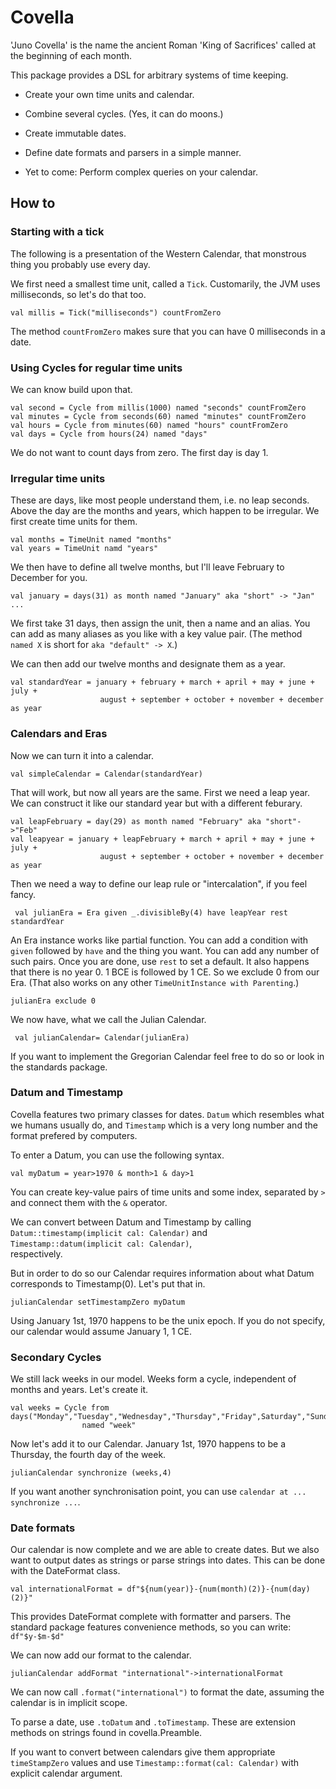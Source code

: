 # Covella
'Juno Covella' is the name the ancient Roman 'King of Sacrifices' called at the beginning of each month.

This package provides a DSL for arbitrary systems of time keeping.
- Create your own time units and calendar.
- Combine several cycles. (Yes, it can do moons.)
- Create immutable dates.
- Define date formats and parsers in a simple manner.

- Yet to come: Perform complex queries on your calendar.

## How to

### Starting with a tick
The following is a presentation of the Western Calendar, that monstrous thing you probably use every day.

We first need a smallest time unit, called a `Tick`. Customarily, the JVM uses milliseconds, so let's do that too.

    val millis = Tick("milliseconds") countFromZero
    
The method `countFromZero` makes sure that you can have 0 milliseconds in a date.

### Using Cycles for regular time units
We can know build upon that. 

    val second = Cycle from millis(1000) named "seconds" countFromZero
    val minutes = Cycle from seconds(60) named "minutes" countFromZero
    val hours = Cycle from minutes(60) named "hours" countFromZero
    val days = Cycle from hours(24) named "days"

We do not want to count days from zero. The first day is day 1.

### Irregular time units
These are days, like most people understand them, i.e. no leap seconds. Above the day are the months and years, which happen to be irregular. We first create time units for them.

    val months = TimeUnit named "months"
    val years = TimeUnit namd "years"
    
We then have to define all twelve months, but I'll leave February to December for you.

    val january = days(31) as month named "January" aka "short" -> "Jan"
    ...
    
We first take 31 days, then assign the unit, then a name and an alias. You can add as many aliases as you like with a key value pair. (The method `named X` is short for `aka "default" -> X`.)

We can then add our twelve months and designate them as a year.

    val standardYear = january + february + march + april + may + june + july + 
                        august + september + october + november + december as year

### Calendars and Eras
Now we can turn it into a calendar. 

    val simpleCalendar = Calendar(standardYear)
    
That will work, but now all years are the same. First we need a leap year. We can construct it like our standard year but with a different feburary.

    val leapFebruary = day(29) as month named "February" aka "short"->"Feb"
    val leapyear = january + leapFebruary + march + april + may + june + july + 
                        august + september + october + november + december as year
                        
 Then we need a way to define our leap rule or "intercalation", if you feel fancy.
 
     val julianEra = Era given _.divisibleBy(4) have leapYear rest standardYear
     
An Era instance works like partial function. You can add a condition with `given` followed by `have` and the thing you want. You can add any number of such pairs. Once you are done, use `rest` to set a default. It also happens that there is no year 0. 1 BCE is followed by 1 CE. So we exclude 0 from our Era. (That also works on any other `TimeUnitInstance with Parenting`.)

    julianEra exclude 0

We now have, what we call the Julian Calendar.

     val julianCalendar= Calendar(julianEra)

If you want to implement the Gregorian Calendar feel free to do so or look in the standards package.

### Datum and Timestamp
Covella features two primary classes for dates. `Datum` which resembles what we humans usually do, and `Timestamp` which is a very long number and the format prefered by computers.

To enter a Datum, you can use the following syntax.

    val myDatum = year>1970 & month>1 & day>1
    
You can create key-value pairs of time units and some index, separated by `>` and connect them with the `&` operator.

We can convert between Datum and Timestamp by calling  
`Datum::timestamp(implicit cal: Calendar)` and  
`Timestamp::datum(implicit cal: Calendar)`,  
respectively.

But in order to do so our Calendar requires information about what Datum corresponds to Timestamp(0). Let's put that in.

    julianCalendar setTimestampZero myDatum
    
Using January 1st, 1970 happens to be the unix epoch. If you do not specify, our calendar would assume January 1, 1 CE.

### Secondary Cycles
We still lack weeks in our model. Weeks form a cycle, independent of months and years. Let's create it.

    val weeks = Cycle from days("Monday","Tuesday","Wednesday","Thursday","Friday",Saturday","Sunday") 
                    named "week"
                  
Now let's add it to our Calendar. January 1st, 1970 happens to be a Thursday, the fourth day of the week.

    julianCalendar synchronize (weeks,4)
    
If you want another synchronisation point, you can use `calendar at ... synchronize ...`.

### Date formats

Our calendar is now complete and we are able to create dates. But we also want to output dates as strings or parse strings into dates. This can be done with the DateFormat class.

    val internationalFormat = df"${num(year)}-{num(month)(2)}-{num(day)(2)}"
    
This provides DateFormat complete with formatter and parsers. The standard package features convenience methods, so you can write: `df"$y-$m-$d"`

We can now add our format to the calendar.

    julianCalendar addFormat "international"->internationalFormat
    
We can now call `.format("international")` to format the date, assuming the calendar is in implicit scope.

To parse a date, use `.toDatum` and `.toTimestamp`. These are extension methods on strings found in covella.Preamble.

If you want to convert between calendars give them appropriate `timeStampZero` values and use `Timestamp::format(cal: Calendar)` with explicit calendar argument.
   

